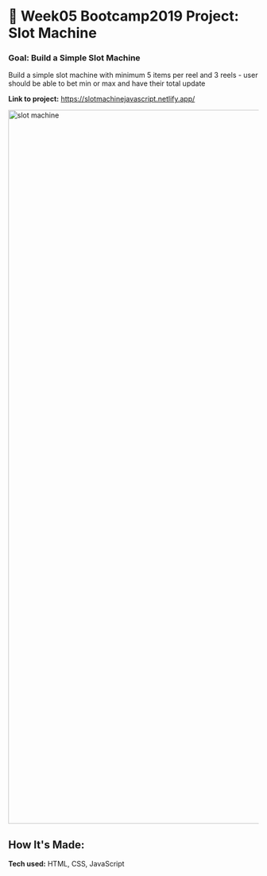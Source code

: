 # 🎰 Week05 Bootcamp2019 Project: Slot Machine

### Goal: Build a Simple Slot Machine

Build a simple slot machine with minimum 5 items per reel and 3 reels - user should be able to bet min or max and have their total update

**Link to project:** https://slotmachinejavascript.netlify.app/

<img width="1438" alt="slot machine" src="https://user-images.githubusercontent.com/113194307/197114816-073f5511-20c3-4d5c-a84c-63491a02811d.png">


## How It's Made:

**Tech used:** HTML, CSS, JavaScript
